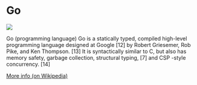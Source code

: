 
# Go  
![](https://www.tiobe.com/wp-content/themes/tiobe/tiobe-index/images/Go.png)



Go (programming language) Go is a statically typed, compiled high-level programming language designed at Google [12] by Robert Griesemer, Rob Pike, and Ken Thompson. [13] It is syntactically similar to C, but also has memory safety, garbage collection, structural typing, [7] and CSP -style concurrency. [14]

[More info (on Wikipedia)](https://en.wikipedia.org/wiki/Go_(programming_language))
